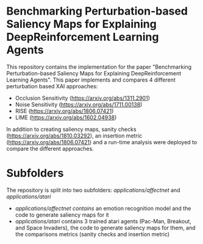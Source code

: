 ﻿# Benchmarking Perturbation-based Saliency Maps for Explaining DeepReinforcement Learning Agents

This repository contains the implementation for the paper "Benchmarking Perturbation-based Saliency Maps for Explaining DeepReinforcement Learning Agents". This paper implements and compares 4 different perturbation based XAI approaches:

 - Occlusion Sensitivity (https://arxiv.org/abs/1311.2901)
 - Noise Sensitivity (https://arxiv.org/abs/1711.00138)
 - RISE (https://arxiv.org/abs/1806.07421)
 - LIME (https://arxiv.org/abs/1602.04938)

In addition to creating saliency maps, sanity checks (https://arxiv.org/abs/1810.03292), an insertion metric (https://arxiv.org/abs/1806.07421) and a run-time analysis were deployed to compare the different approaches.

# Subfolders
The repository is split into two subfolders: *applications/affectnet* and *applications/atari*

 - *applications/affectnet contains* an emotion recognition model and the code to generate saliency maps for it 
 - *applications/atari* contains 3 trained atari agents (Pac-Man, Breakout, and Space Invaders), the code to generate saliency maps for them, and the comparisons metrics (sanity checks and insertion metric)

